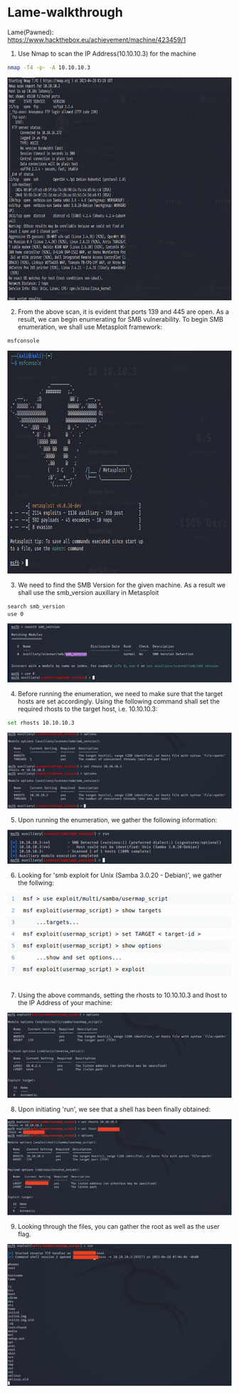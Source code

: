# Lame-walkthrough
Lame(Pawned): https://www.hackthebox.eu/achievement/machine/423459/1

1. Use Nmap to scan the IP Address(10.10.10.3) for the machine
```bash
nmap -T4 -p- -A 10.10.10.3
```
<img src="screenshots/1.png" width="800" height="500" >

2. From the above scan, it is evident that ports 139 and 445 are open. As a result, we can begin enumerating for SMB vulnerability. To begin SMB enumeration, we shall use Metasploit framework:
```bash
msfconsole
```

<img src="screenshots/2.png" width="800" height="500" >

3. We need to find the SMB Version for the given machine. As a result we shall use the smb_version auxillary in Metasploit
```bash
search smb_version
use 0
```
<img src="screenshots/3.png" >

4. Before running the enumeration, we need to make sure that the target hosts are set accordingly. Using the following command shall set the required rhosts to the target host, i.e. 10.10.10.3:
```bash
set rhosts 10.10.10.3
```
<img src="screenshots/4.png" >

5. Upon running the enumeration, we gather the following information:

<img src="screenshots/5.png" >

6. Looking for 'smb exploit for Unix (Samba 3.0.20 - Debian)', we gather the follwing:

<img src="screenshots/6.png" >

7.  Using the above commands, setting the rhosts to 10.10.10.3 and lhost to the IP Address of your machine:

<img src="screenshots/7.png" >

8.  Upon initiating 'run', we see that a shell has been finally obtained:

<img src="screenshots/8.png" >

9.  Looking through the files, you can gather the root as well as the user flag.

<img src="screenshots/9.png" >
